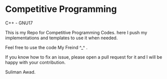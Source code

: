 # Competitive Programming
C++ - GNU17

This is my Repo for Competitive Programming Codes.
here I push my implementations and templates to use it when needed.

Feel free to use the code My Freind ^_^ .

If you know how to fix an issue, please open a pull request for it and I will be happy with your contribution.

Suliman Awad.
